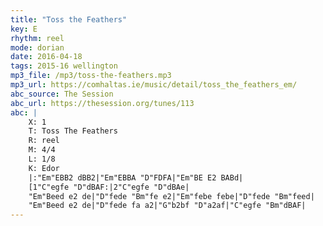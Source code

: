 ```yaml
---
title: "Toss the Feathers"
key: E
rhythm: reel
mode: dorian
date: 2016-04-18
tags: 2015-16 wellington 
mp3_file: /mp3/toss-the-feathers.mp3
mp3_url: https://comhaltas.ie/music/detail/toss_the_feathers_em/
abc_source: The Session
abc_url: https://thesession.org/tunes/113
abc: |
    X: 1
    T: Toss The Feathers
    R: reel
    M: 4/4
    L: 1/8
    K: Edor
    |:"Em"EBB2 dBB2|"Em"EBBA "D"FDFA|"Em"BE E2 BABd|
    [1"C"egfe "D"dBAF:|2"C"egfe "D"dBAe|
    "Em"Beed e2 de|"D"fede "Bm"fe e2|"Em"febe febe|"D"fede "Bm"feed|
    "Em"Beed e2 de|"D"fede fa a2|"G"b2bf "D"a2af|"C"egfe "Bm"dBAF|
---
```

